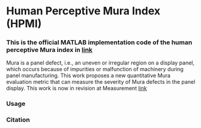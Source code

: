 # **Human Perceptive Mura Index (HPMI)**

### This is the official MATLAB implementation code of the human perceptive Mura index in [link]()

Mura is a panel defect, i.e., an uneven or irregular region on a display panel, which occurs because of impurities or malfunction of machinery during panel manufacturing.
This work proposes a new quantitative Mura evaluation metric that can measure the severity of Mura defects in the panel display.
This work is now in revision at Measurement [link](https://www.sciencedirect.com/journal/measurement)

### Usage

### Citation
